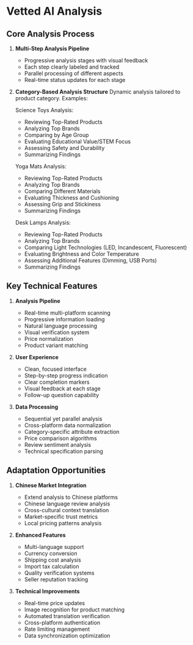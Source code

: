 # Vetted AI Analysis

## Core Analysis Process
1. **Multi-Step Analysis Pipeline**
   - Progressive analysis stages with visual feedback
   - Each step clearly labeled and tracked
   - Parallel processing of different aspects
   - Real-time status updates for each stage

2. **Category-Based Analysis Structure**
   Dynamic analysis tailored to product category. Examples:

   Science Toys Analysis:
   - Reviewing Top-Rated Products
   - Analyzing Top Brands
   - Comparing by Age Group
   - Evaluating Educational Value/STEM Focus
   - Assessing Safety and Durability
   - Summarizing Findings

   Yoga Mats Analysis:
   - Reviewing Top-Rated Products
   - Analyzing Top Brands
   - Comparing Different Materials
   - Evaluating Thickness and Cushioning
   - Assessing Grip and Stickiness
   - Summarizing Findings

   Desk Lamps Analysis:
   - Reviewing Top-Rated Products
   - Analyzing Top Brands
   - Comparing Light Technologies (LED, Incandescent, Fluorescent)
   - Evaluating Brightness and Color Temperature
   - Assessing Additional Features (Dimming, USB Ports)
   - Summarizing Findings

## Key Technical Features
1. **Analysis Pipeline**
   - Real-time multi-platform scanning
   - Progressive information loading
   - Natural language processing
   - Visual verification system
   - Price normalization
   - Product variant matching

2. **User Experience**
   - Clean, focused interface
   - Step-by-step progress indication
   - Clear completion markers
   - Visual feedback at each stage
   - Follow-up question capability

3. **Data Processing**
   - Sequential yet parallel analysis
   - Cross-platform data normalization
   - Category-specific attribute extraction
   - Price comparison algorithms
   - Review sentiment analysis
   - Technical specification parsing

## Adaptation Opportunities
1. **Chinese Market Integration**
   - Extend analysis to Chinese platforms
   - Chinese language review analysis
   - Cross-cultural context translation
   - Market-specific trust metrics
   - Local pricing patterns analysis

2. **Enhanced Features**
   - Multi-language support
   - Currency conversion
   - Shipping cost analysis
   - Import tax calculation
   - Quality verification systems
   - Seller reputation tracking

3. **Technical Improvements**
   - Real-time price updates
   - Image recognition for product matching
   - Automated translation verification
   - Cross-platform authentication
   - Rate limiting management
   - Data synchronization optimization
